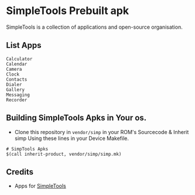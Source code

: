 # SimpleTools Prebuilt apk
SimpleTools is a collection of applications and open-source organisation.

## List Apps
    Calculator 
    Calendar
    Camera
    Clock 
    Contacts
    Dialer
    Gallery
    Messaging 
    Recorder 
   
   

## Building SimpleTools Apks in Your os.
* Clone this repository in `vendor/simp` in your ROM's Sourcecode & Inherit simp Using these lines in your Device Makefile.
 
```
# SimpTools Apks
$(call inherit-product, vendor/simp/simp.mk)
```

## Credits
- Apps for  [SimpleTools](https://github.com/SimpleMobileTools)